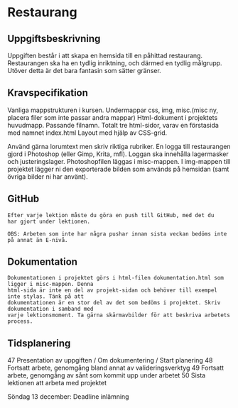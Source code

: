 # Restaurang

## Uppgiftsbeskrivning	
Uppgiften består i att skapa en hemsida till en påhittad restaurang. Restaurangen ska ha en tydlig inriktning, och därmed en tydlig målgrupp. Utöver detta är det bara fantasin som sätter gränser. 

## Kravspecifikation
Vanliga mappstrukturen i kursen. Undermappar css, img, misc.(misc ny, placera filer som inte passar andra mappar)
Html-dokument i projektets huvudmapp. Passande filnamn.
Totalt tre html-sidor, varav en förstasida med namnet index.html
Layout med hjälp av CSS-grid. 

Använd gärna lorumtext men skriv riktiga rubriker.
En logga till restaurangen gjord i Photoshop (eller Gimp, Krita, mfl).  Loggan ska innehålla lagermasker och justeringslager. Photoshopfilen läggas i misc-mappen. I img-mappen till projektet lägger ni den exporterade bilden som används på hemsidan (samt övriga bilder ni har använt). 

## GitHub
	Efter varje lektion måste du göra en push till GitHub, med det du 
	har gjort under lektionen. 

	OBS: Arbeten som inte har några pushar innan sista veckan bedöms inte på annat än E-nivå. 

## Dokumentation
	Dokumentationen i projektet görs i html-filen dokumentation.html som ligger i misc-mappen. Denna 
	html-sida är inte en del av projekt-sidan och behöver till exempel inte stylas. Tänk på att 
	dokumentationen är en stor del av det som bedöms i projektet. Skriv dokumentation i samband med 
	varje lektionsmoment. Ta gärna skärmavbilder för att beskriva arbetets process.
						
## Tidsplanering
47
Presentation av uppgiften / Om dokumentering / Start planering
48
Fortsatt arbete, genomgång bland annat av valideringsverktyg
49
Fortsatt arbete, genomgång av sånt som kommit upp under arbetet
50
Sista lektionen att arbeta med projektet

Söndag 13 december: Deadline inlämning
